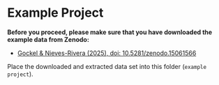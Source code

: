 # Example Project

**Before you proceed, please make sure that you have downloaded the example data from Zenodo:** 

* [Gockel &  Nieves-Rivera (2025), doi: 10.5281/zenodo.15061566](https://zenodo.org/records/15061566)

Place the downloaded and extracted data set into this folder (`example project`).